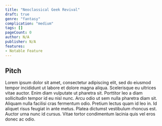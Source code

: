 ```yaml
---
title: "Neoclassical Geek Revival"
draft: true
genre: "fantasy"
complication: "medium"
tags: []
pageCount: 0 
author: N/A 
publisher: N/A
features: 
- Notable Feature
---
```


## Pitch

Lorem ipsum dolor sit amet, consectetur adipiscing elit, sed do eiusmod tempor incididunt ut labore et dolore magna aliqua. Scelerisque eu ultrices vitae auctor. Enim diam vulputate ut pharetra sit. Porttitor leo a diam sollicitudin tempor id eu nisl nunc. Arcu odio ut sem nulla pharetra diam sit. Aliquam nulla facilisi cras fermentum odio. Pretium lectus quam id leo in. Id aliquet risus feugiat in ante metus. Platea dictumst vestibulum rhoncus est. Auctor urna nunc id cursus. Vitae tortor condimentum lacinia quis vel eros donec ac odio.
